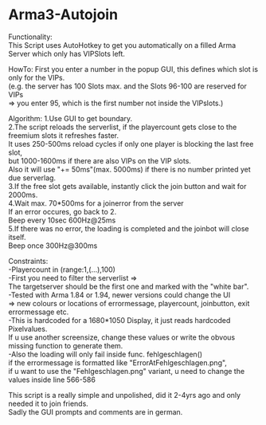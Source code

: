 # Arma3-Autojoin
Functionality:  
This Script uses AutoHotkey to get you automatically on a filled Arma Server which only has VIPSlots left.

HowTo:
First you enter a number in the popup GUI, this defines which slot is only for the VIPs.  
(e.g. the server has 100 Slots max. and the Slots 96-100 are reserved for VIPs  
=> you enter 95, which is the first number not inside the VIPslots.)

Algorithm:
1.Use GUI to get boundary.  
2.The script reloads the serverlist, if the playercount gets close to the freemium slots it refreshes faster.  
  It uses 250-500ms reload cycles if only one player is blocking the last free slot,  
  but 1000-1600ms if there are also VIPs on the VIP slots.  
  Also it will use "+= 50ms"(max. 5000ms) if there is no number printed yet due serverlag.  
3.If the free slot gets available, instantly click the join button and wait for 2000ms.  
4.Wait max. 70*500ms for a joinerror from the server   
  If an error occures, go back to 2.  
  Beep every 10sec 600Hz@25ms  
5.If there was no error, the loading is completed and the joinbot will close itself.  
  Beep once 300Hz@300ms  

Constraints:  
-Playercount in (range:1,(...),100)  
-First you need to filter the serverlist =>   
  The targetserver should be the first one and marked with the "white bar".  
-Tested with Arma 1.84 or 1.94, newer versions could change the UI   
  => new colours or locations of errormessage, playercount, joinbutton, exit errormessage etc.  
-This is hardcoded for a 1680*1050 Display, it just reads hardcoded Pixelvalues.  
  If u use another screensize, change these values or write the obvous missing function to generate them.  
-Also the loading will only fail inside func. fehlgeschlagen()    
  if the errormessage is formatted like "ErrorAtFehlgeschlagen.png",  
  if u want to use the "Fehlgeschlagen.png" variant, u need to change the values inside line 566-586  

This script is a really simple and unpolished, did it 2-4yrs ago and only needed it to join friends.  
Sadly the GUI prompts and comments are in german.
